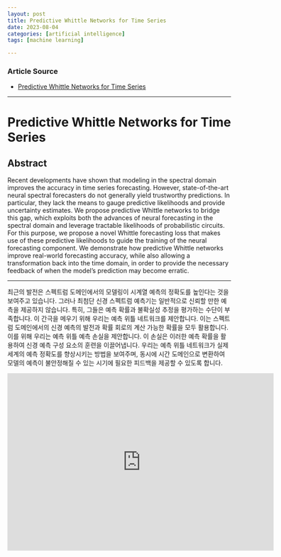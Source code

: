 ```yaml
---
layout: post
title: Predictive Whittle Networks for Time Series
date: 2023-08-04
categories: [artificial intelligence]
tags: [machine learning]

---
```


### Article Source

* [Predictive Whittle Networks for Time Series](https://www.youtube.com/watch?v=aF3LJhLePqk)

---

# Predictive Whittle Networks for Time Series

## Abstract

Recent developments have shown that modeling in the spectral domain improves the accuracy in time series forecasting. However, state-of-the-art neural spectral forecasters do not generally yield trustworthy predictions. In particular, they lack the means to gauge predictive likelihoods and provide uncertainty estimates. We propose predictive Whittle networks to bridge this gap, which exploits both the advances of neural forecasting in the spectral domain and leverage tractable likelihoods of probabilistic circuits. For this purpose, we propose a novel Whittle forecasting loss that makes use of these predictive likelihoods to guide the training of the neural forecasting component. We demonstrate how predictive Whittle networks improve real-world forecasting accuracy, while also allowing a transformation back into the time domain, in order to provide the necessary feedback of when the model’s prediction may become erratic.

---

최근의 발전은 스펙트럼 도메인에서의 모델링이 시계열 예측의 정확도를 높인다는 것을 보여주고 있습니다. 그러나 최첨단 신경 스펙트럼 예측기는 일반적으로 신뢰할 만한 예측을 제공하지 않습니다. 특히, 그들은 예측 확률과 불확실성 추정을 평가하는 수단이 부족합니다. 이 간극을 메우기 위해 우리는 예측 위틀 네트워크를 제안합니다. 이는 스펙트럼 도메인에서의 신경 예측의 발전과 확률 회로의 계산 가능한 확률을 모두 활용합니다. 이를 위해 우리는 예측 위틀 예측 손실을 제안합니다. 이 손실은 이러한 예측 확률을 활용하여 신경 예측 구성 요소의 훈련을 이끌어냅니다. 우리는 예측 위틀 네트워크가 실제 세계의 예측 정확도를 향상시키는 방법을 보여주며, 동시에 시간 도메인으로 변환하여 모델의 예측이 불안정해질 수 있는 시기에 필요한 피드백을 제공할 수 있도록 합니다.

<iframe width="600" height="400" src="https://www.youtube.com/embed/aF3LJhLePqk" title="YouTube video player" frameborder="0" allow="accelerometer; autoplay; clipboard-write; encrypted-media; gyroscope; picture-in-picture; web-share" allowfullscreen></iframe>